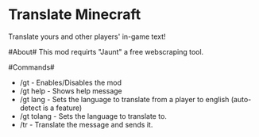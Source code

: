 # Translate Minecraft
Translate yours and other players' in-game text! 

#About#
This mod requirts "Jaunt" a free webscraping tool. 

#Commands# 
- /gt - Enables/Disables the mod 
- /gt help - Shows help message 
- /gt lang <lang> - Sets the language to translate from a player to english (auto-detect is a feature) 
- /gt tolang <lang> - Sets the language to translate to. 
- /tr <message> - Translate the message and sends it. 
